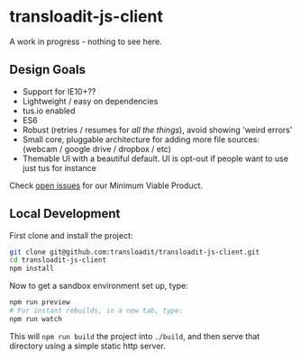 # transloadit-js-client

A work in progress - nothing to see here.

## Design Goals
 
 - Support for IE10+??
 - Lightweight / easy on dependencies
 - tus.io enabled
 - ES6
 - Robust (retries / resumes for *all the things*), avoid showing 'weird errors'
 - Small core, pluggable architecture for adding more file sources: (webcam / google drive / dropbox / etc)
 - Themable UI with a beautiful default. UI is opt-out if people want to use just tus for instance

Check [open issues](https://github.com/transloadit/transloadit-js-client/milestones/Minimum%20Viable%20Product) for our Minimum Viable Product. 

## Local Development

First clone and install the project:

```bash
git clone git@github.com:transloadit/transloadit-js-client.git
cd transloadit-js-client
npm install
```

Now to get a sandbox environment set up, type:

```bash
npm run preview
# For instant rebuilds, in a new tab, type:
npm run watch
```

This will `npm run build` the project into `./build`, and then serve that
directory using a simple static http server.
